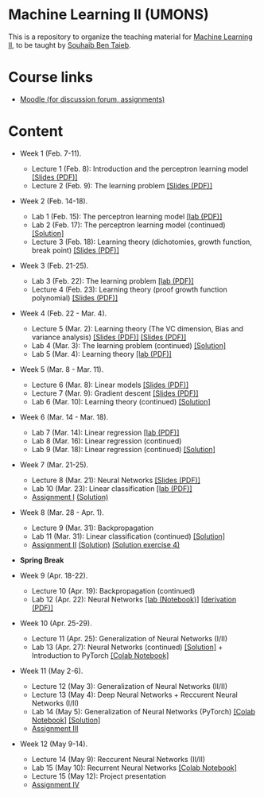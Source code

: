 # Machine Learning II (UMONS)

This is a repository to organize the teaching material for [Machine Learning II](http://applications.umons.ac.be/web/fr/pde/2021-2022/aa/S-INFO-075.htm), to be taught by [Souhaib Ben Taieb](http://www.souhaib-bentaieb.com).

# Course links

- [Moodle (for discussion forum, assignments)](https://moodle.umons.ac.be/course/view.php?id=2786s)


# Content

- Week 1 (Feb. 7-11). 
  - Lecture 1 (Feb. 8): Introduction and the perceptron learning model [[Slides (PDF)]](./slides/1-bda-perceptron.pdf)
  - Lecture 2 (Feb. 9): The learning problem [[Slides (PDF)]](./slides/2-bda-learning-1.pdf)

- Week 2 (Feb. 14-18). 
  - Lab 1 (Feb. 15): The perceptron learning model [[lab (PDF)]](./labs/The_perceptron_learning_model.pdf)
  - Lab 2 (Feb. 17): The perceptron learning model (continued) [[Solution]](https://colab.research.google.com/drive/1_-ZwYVt2FbRdqgHzJQNyWAUn-vOt_ODl?usp=sharing)
  - Lecture 3 (Feb. 18): Learning theory (dichotomies, growth function, break point) [[Slides (PDF)]](./slides/2-bda-learning-2.pdf) 

- Week 3 (Feb. 21-25).
  - Lab 3 (Feb. 22): The learning problem [[lab (PDF)]](./labs/The_learning_problem.pdf)
  - Lecture 4 (Feb. 23): Learning theory  (proof growth function polynomial) [[Slides (PDF)]](./slides/2-bda-learning-3.pdf) 


- Week 4 (Feb. 22 - Mar. 4).
  - Lecture 5 (Mar. 2): Learning theory  (The VC dimension, Bias and variance analysis) [[Slides (PDF)]](./slides/2-bda-learning-4.pdf)  [[Slides (PDF)]](./slides/2-bda-learning-5.pdf) 
  - Lab 4 (Mar. 3): The learning problem (continued) [[Solution]](https://colab.research.google.com/drive/1cZQa1a-ofAFstVA7nfXjvIHnHSLSpqix?usp=sharing)
  - Lab 5 (Mar. 4): Learning theory [[lab (PDF)]](./labs/Learning_theory.pdf)

- Week 5 (Mar. 8 - Mar. 11).
  - Lecture 6 (Mar. 8): Linear models [[Slides (PDF)]](./slides/3-linear-model.pdf) 
  - Lecture 7 (Mar. 9): Gradient descent [[Slides (PDF)]](./slides/4-gradient-descent.pdf)  
  - Lab 6 (Mar. 10): Learning theory (continued) [[Solution]](./labs/Learning_theory_solution.pdf)

- Week 6 (Mar. 14 - Mar. 18).
  - Lab 7 (Mar. 14): Linear regression [[lab (PDF)]](./labs/Linear_regression.pdf)
  - Lab 8 (Mar. 16): Linear regression (continued)
  - Lab 9 (Mar. 18): Linear regression (continued) [[Solution]](./labs/Linear_regression_solution.pdf)

- Week 7 (Mar. 21-25).
  - Lecture 8 (Mar. 21): Neural Networks [[Slides (PDF)]](./slides/5-neural-networks/5-neural-networks.pdf)  
  - Lab 10 (Mar. 23): Linear classification [[lab (PDF)]](./labs/Linear_classification.pdf)
  - [Assignment I](./assignment/assignment_I/Assignment_I.pdf)  [(Solution)](./assignment/assignment_I/assignment1-solution.ipynb)
  
- Week 8 (Mar. 28 - Apr. 1).
  - Lecture 9 (Mar. 31): Backpropagation
  - Lab 11 (Mar. 31):  Linear classification (continued) [[Solution]](https://colab.research.google.com/drive/1TtGIQ6rQRHte8OFK8K5r-MCbdF0cwKcW?usp=sharing)
  - [Assignment II](./assignment/assignment_II/Assignment_II.pdf)   [(Solution)](./assignment/assignment_II/assignment2-solution.ipynb)  [(Solution exercise 4)](./assignment/assignment_II/assignment2-ex4_sol.pdf) 
  
- **Spring Break**

- Week 9 (Apr. 18-22).
  - Lecture 10 (Apr. 19): Backpropagation (continued)
  - Lab 12 (Apr. 22): Neural Networks [[lab (Notebook)]](./labs/NN_lab/nn.ipynb) [[derivation (PDF)]](./labs/NN_lab/nn_derivation.pdf)

- Week 10 (Apr. 25-29).
  - Lecture 11 (Apr. 25): Generalization of Neural Networks (I/II)
  - Lab 13 (Apr. 27): Neural Networks (continued) [[Solution]](./labs/NN_lab/nn_solution.ipynb) + Introduction to PyTorch [[Colab Notebook]](https://colab.research.google.com/drive/1OPP3bvSrmYLGzOckDLavC9iSUt4Ven9M?usp=sharing)

- Week 11 (May 2-6).
  - Lecture 12 (May 3): Generalization of Neural Networks (II/II)
  - Lecture 13 (May 4): Deep Neural Networks + Reccurent Neural Networks (I/II)
  - Lab 14 (May 5): Generalization of Neural Networks (PyTorch) [[Colab Notebook]](https://colab.research.google.com/drive/1KOM34gv6SPU_vHscSS4SpO9l3BL--xSa?usp=sharing) [[Solution]](https://colab.research.google.com/drive/1-QQGm3fciUeWpyUg1IF8sk_V8UcOKuCj?usp=sharing)
  - [Assignment III](./assignment/assignment_III/assignment3.ipynb)

- Week 12 (May 9-14).
  - Lecture 14 (May 9): Reccurent Neural Networks (II/II)
  - Lab 15 (May 10): Recurrent Neural Networks [[Colab Notebook]](https://colab.research.google.com/drive/1DzPtQ5wEb9X2ctwWaVYactNXq3pp0crm?usp=sharing)
  - Lecture 15 (May 12): Project presentation
  - [Assignment IV](./assignment/assignment_IV/assignment4.ipynb)



